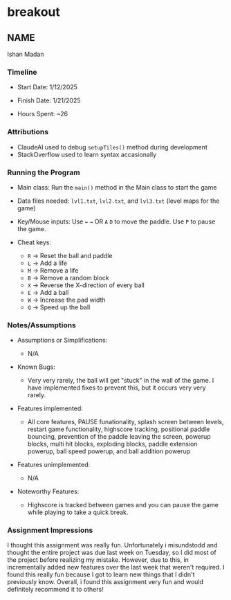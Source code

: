 # breakout
## NAME
Ishan Madan


### Timeline

 * Start Date: 1/12/2025

 * Finish Date: 1/21/2025

 * Hours Spent: ~26



### Attributions

* ClaudeAI used to debug `setupTiles()` method during development
* StackOverflow used to learn syntax accasionally


### Running the Program

 * Main class: Run the `main()` method in the Main class to start the game

 * Data files needed: `lvl1.txt`, `lvl2.txt`, and `lvl3.txt` (level maps for the game)

 * Key/Mouse inputs: Use `←` `→` OR `A` `D` to move the paddle. Use `P` to pause the game.

 * Cheat keys:
      * `R` → Reset the ball and paddle
      * `L` → Add a life
      * `M` → Remove a life
      * `B` → Remove a random block
      * `X` → Reverse the X-direction of every ball
      * `E` → Add a ball
      * `W` → Increase the pad width
      * `Q` → Speed up the ball



### Notes/Assumptions

 * Assumptions or Simplifications:
      * N/A

 * Known Bugs: 
      * Very very rarely, the ball will get "stuck" in the wall of the game. I have implemented fixes to prevent this, but it occurs very very rarely.

 * Features implemented:
      * All core features, PAUSE funationality, splash screen between levels, restart game functionality, highscore tracking, positional paddle bouncing, prevention of the paddle leaving the screen, powerup blocks, multi hit blocks, exploding blocks, paddle extension powerup, ball speed powerup, and ball addition powerup

 * Features unimplemented:
      * N/A

 * Noteworthy Features:
      * Highscore is tracked between games and you can pause the game while playing to take a quick break.



### Assignment Impressions
I thought this assignment was really fun. Unfortunately i misundstodd and thought the entire project was due last week on Tuesday, so I did most of the project before realizing my mistake. However, due to this, in incrementally added new features over the last week that weren't required. I found this really fun because I got to learn new things that I didn't previously know. Overall, i found this assignment very fun and would definitely recommend it to others!

